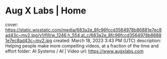 # Aug X Labs | Home

cover: https://static.wixstatic.com/media/683a2e_8fc96fccd3564978b86881e7ec8ad43c~mv2.jpg/v1/fill/w_1246,h_554,al_c/683a2e_8fc96fccd3564978b86881e7ec8ad43c~mv2.jpg
created: March 18, 2023 3:43 PM (UTC)
description: Helping people make more compelling videos, at a fraction of the time and effort
folder: AI Systems / AI | Video
url: https://www.augxlabs.com